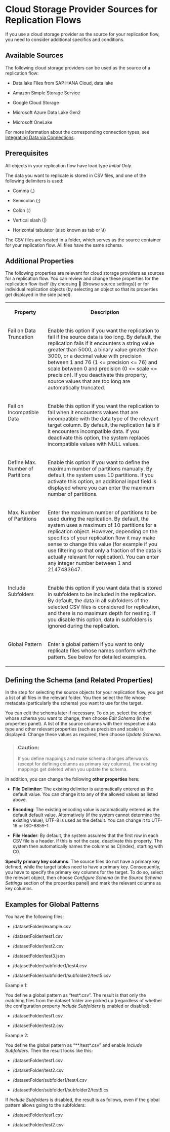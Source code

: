 <!-- loio4d481a2c620f4b52ba65b360299d7719 -->

<link rel="stylesheet" type="text/css" href="../css/sap-icons.css"/>

# Cloud Storage Provider Sources for Replication Flows

If you use a cloud storage provider as the source for your replication flow, you need to consider additional specifics and conditions.



<a name="loio4d481a2c620f4b52ba65b360299d7719__section_ReplTargets_NonSAPSources"/>

## Available Sources

The following cloud storage providers can be used as the source of a replication flow:

-   Data lake Files from SAP HANA Cloud, data lake

-   Amazon Simple Storage Service

-   Google Cloud Storage

-   Microsoft Azure Data Lake Gen2

-   Microsoft OneLake

For more information about the corresponding connection types, see [Integrating Data via Connections](https://help.sap.com/docs/SAP_DATASPHERE/be5967d099974c69b77f4549425ca4c0/eb85e157ab654152bd68a8714036e463.html).



<a name="loio4d481a2c620f4b52ba65b360299d7719__section_ReplFlow_NonSAP_Sources_Prerequisites"/>

## Prerequisites

All objects in your replication flow have load type *Initial Only*.

The data you want to replicate is stored in CSV files, and one of the following delimiters is used:

-   Comma \(,\)

-   Semicolon \(;\)

-   Colon \(:\)

-   Vertical slash \(|\)

-   Horizontal tabulator \(also known as tab or \\t\)


The CSV files are located in a folder, which serves as the source container for your replication flow. All files have the same schema.



<a name="loio4d481a2c620f4b52ba65b360299d7719__section_ReplFlow_NonSAP_Sources_Properties"/>

## Additional Properties

The following properties are relevant for cloud storage providers as sources for a replication flow. You can review and change these properties for the replication flow itself \(by choosing <span class="FPA-icons-V3"></span> \(Browse source settings\)\) or for individual replication objects \(by selecting an object so that its properties get displayed in the side panel\).


<table>
<tr>
<th valign="top">

Property

</th>
<th valign="top">

Description

</th>
</tr>
<tr>
<td valign="top">

Fail on Data Truncation

</td>
<td valign="top">

Enable this option if you want the replication to fail if the source data is too long. By default, the replication fails if it encounters a string value greater than 5000, a binary value greater than 3000, or a decimal value with precision between 1 and 76 \(1 <= precision <= 76\) and scale between 0 and precision \(0 <= scale <= precision\). If you deactivate this property, source values that are too long are automatically truncated.

</td>
</tr>
<tr>
<td valign="top">

Fail on Incompatible Data

</td>
<td valign="top">

Enable this option if you want the replication to fail when it encounters values that are incompatible with the data type of the relevant target column. By default, the replication fails if it encounters incompatible data. If you deactivate this option, the system replaces incompatible values with NULL values.

</td>
</tr>
<tr>
<td valign="top">

Define Max. Number of Partitions

</td>
<td valign="top">

Enable this option if you want to define the maximum number of partitions manually. By default, the system uses 10 partitions. If you activate this option, an additional input field is displayed where you can enter the maximum number of partitions.

</td>
</tr>
<tr>
<td valign="top">

Max. Number of Partitions

</td>
<td valign="top">

Enter the maximum number of partitions to be used during the replication. By default, the system uses a maximum of 10 partitions for a replication object. However, depending on the specifics of your replication flow it may make sense to change this value \(for example if you use filtering so that only a fraction of the data is actually relevant for replication\). You can enter any integer number between 1 and 2147483647.

</td>
</tr>
<tr>
<td valign="top">

Include Subfolders

</td>
<td valign="top">

Enable this option if you want data that is stored in subfolders to be included in the replication. By default, the data in all subfolders of the selected CSV files is considered for replication, and there is no maximum depth for nesting. If you disable this option, data in subfolders is ignored during the replication.

</td>
</tr>
<tr>
<td valign="top">

Global Pattern

</td>
<td valign="top">

Enter a global pattern if you want to only replicate files whose names conform with the pattern. See below for detailed examples.

</td>
</tr>
</table>



<a name="loio4d481a2c620f4b52ba65b360299d7719__section_ReplFlow_NonSAP_Sources_Schema"/>

## Defining the Schema \(and Related Properties\)

In the step for selecting the source objects for your replication flow, you get a list of all files in the relevant folder. You then select the file whose metadata \(particularly the schema\) you want to use for the target.

You can edit the schema later if necessary. To do so, select the object whose schema you want to change, then choose *Edit Schema* \(in the properties panel\). A list of the source columns with their respective data type and other relevant properties \(such as precision and scale\) is displayed. Change these values as required, then choose *Update Schema*.

> ### Caution:  
> If you define mappings and make schema changes afterwards \(except for defining columns as primary key columns\), the existing mappings get deleted when you update the schema.

In addition, you can change the following **other properties** here:

-   **File Delimiter**: The existing delimiter is automatically entered as the default value. You can change it to any of the allowed values as listed above.

-   **Encoding**: The existing encoding value is automatically entered as the default default value. Alternatively \(if the system cannot determine the existing value\), UTF-8 is used as the default. You can change it to UTF-16 or ISO-8859-1.

-   **File Header**: By default, the system assumes that the first row in each CSV file is a header. If this is not the case, deactivate this property. The system then automatically names the columns as C\(index\), starting with C0.


**Specify primary key columns**: The source files do not have a primary key defined, while the target tables need to have a primary key. Consequently, you have to specify the primary key columns for the target. To do so, select the relevant object, then choose *Configure Schema* \(in the *Source Schema Settings* section of the properties panel\) and mark the relevant columns as key columns.



<a name="loio4d481a2c620f4b52ba65b360299d7719__section_ReplFlow_NonSAP_Sources_GlobalPatterns"/>

## Examples for Global Patterns

You have the following files:

-   /datasetFolder/example.csv

-   /datasetFolder/test1.csv

-   /datasetFolder/test2.csv

-   /datasetFolder/test3.json

-   /datasetFolder/subfolder1/test4.csv

-   /datasetFolder/subfolder1/subfolder2/test5.csv


Example 1:

You define a global pattern as “test\*.csv”. The result is that only the matching files from the dataset folder are picked up \(regardless of whether the configuration property *Include Subfolders* is enabled or disabled\):

-   /datasetFolder/test1.csv

-   /datasetFolder/test2.csv


Example 2:

You define the global pattern as “\*\*/test\*.csv” and enable *Include Subfolders*. Then the result looks like this:

-   /datasetFolder/test1.csv

-   /datasetFolder/test2.csv

-   /datasetFolder/subfolder1/test4.csv

-   /datasetFolder/subfolder1/subfolder2/test5.cs


If *Include Subfolders* is disabled, the result is as follows, even if the global pattern allows going to the subfolders:

-   /datasetFolder/test1.csv

-   /datasetFolder/test2.csv


